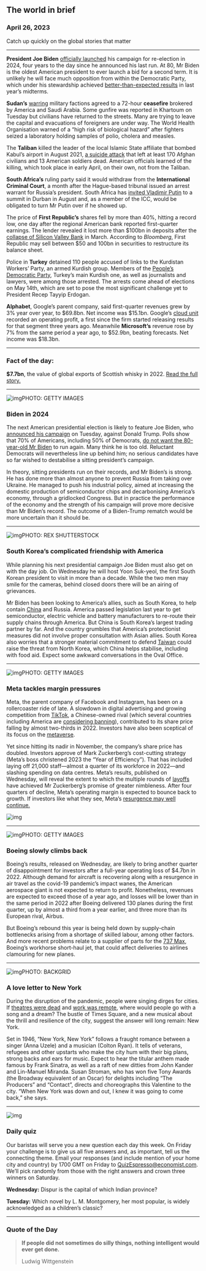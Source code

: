 ## The world in brief

### April 26, 2023

Catch up quickly on the global stories that matter



------



**President Joe Biden** [officially launched](https://www.economist.com/leaders/2023/04/25/joe-biden-fires-the-starting-gun-on-the-presidential-race) his campaign for re-election in 2024, four years to the day since he announced his last run. At 80, Mr Biden is the oldest American president to ever launch a bid for a second term. It is unlikely he will face much opposition from within the Democratic Party, which under his stewardship achieved [better-than-expected results](https://www.economist.com/united-states/2022/11/09/the-democrats-have-done-better-than-expected) in last year’s midterms.

**Sudan’s** [warring](https://www.economist.com/middle-east-and-africa/2023/04/20/sudan-is-sliding-towards-civil-war) military factions agreed to a 72-hour **ceasefire** brokered by America and Saudi Arabia. Some gunfire was reported in Khartoum on Tuesday but civilians have returned to the streets. Many are trying to leave the capital and evacuations of foreigners are under way. The World Health Organisation warned of a “high risk of biological hazard” after fighters seized a laboratory holding samples of polio, cholera and measles.

The **Taliban** killed the leader of the local Islamic State affiliate that bombed Kabul’s airport in August 2021, [a suicide attack](https://www.economist.com/asia/2021/08/28/afghanistans-evacuation-deadline-is-a-deadly-countdown) that left at least 170 Afghan civilians and 13 American soldiers dead. American officials learned of the killing, which took place in early April, on their own, not from the Taliban.

**South Africa’s** ruling party said it would withdraw from the **International Criminal Court**, a month after the Hague-based tribunal issued an arrest warrant for Russia’s president. South Africa has [invited Vladimir Putin](https://www.economist.com/leaders/2023/02/23/south-africas-diplomatic-descent) to a summit in Durban in August and, as a member of the ICC, would be obligated to turn Mr Putin over if he showed up.

The price of **First Republic’s** shares fell by more than 40%, hitting a record low, one day after the regional American bank reported first-quarter earnings. The lender revealed it lost more than $100bn in deposits after the [collapse of Silicon Valley Bank](https://www.economist.com/finance-and-economics/2023/03/23/how-much-longer-will-americas-regional-banks-hold-up) in March. According to *Bloomberg*, First Republic may sell between $50 and 100bn in securities to restructure its balance sheet.

Police in **Turkey** detained 110 people accused of links to the Kurdistan Workers’ Party, an armed Kurdish group. Members of the [People’s Democratic Party](https://www.economist.com/europe/2023/04/05/turkeys-kurds-are-joining-the-coalition-to-oust-erdogan), Turkey’s main Kurdish one, as well as journalists and lawyers, were among those arrested. The arrests come ahead of elections on May 14th, which are set to pose the most significant challenge yet to President Recep Tayyip Erdogan.

**Alphabet**, Google’s parent company, said first-quarter revenues grew by 3% year over year, to $69.8bn. Net income was $15.1bn. Google’s [cloud unit](https://www.economist.com/business/2022/08/29/the-cloud-computing-giants-are-vying-to-protect-fat-profits) recorded an operating profit, a first since the firm started releasing results for that segment three years ago. Meanwhile **Microsoft’s** revenue rose by 7% from the same period a year ago, to $52.9bn, beating forecasts. Net income was $18.3bn.



------



### Fact of the day: 

**$7.7bn**, the value of global exports of Scottish whisky in 2022. [Read the full story.](https://www.economist.com/britain/2023/04/24/how-campbeltown-has-responded-to-the-boom-in-scottish-whisky)



------



![img](https://niceboy.online/insight/public/Espresso/PHOTOS/20230429_dap329.jpg)PHOTO: GETTY IMAGES

### Biden in 2024

The next American presidential election is likely to feature Joe Biden, who [announced his campaign](https://www.economist.com/leaders/2023/04/25/joe-biden-fires-the-starting-gun-on-the-presidential-race) on Tuesday, against Donald Trump. Polls show that 70% of Americans, including 50% of Democrats, [do not want the 80-year-old Mr Biden](https://www.economist.com/president-joe-biden-polls) to run again. Many think he is too old. Reluctant Democrats will nevertheless line up behind him; no serious candidates have so far wished to destabilise a sitting president’s campaign.

In theory, sitting presidents run on their records, and Mr Biden’s is strong. He has done more than almost anyone to prevent Russia from taking over Ukraine. He managed to push his industrial policy, aimed at increasing the domestic production of semiconductor chips and decarbonising America’s economy, through a gridlocked Congress. But in practice the performance of the economy and the strength of his campaign will prove more decisive than Mr Biden’s record. The outcome of a Biden-Trump rematch would be more uncertain than it should be.



------



![img](https://niceboy.online/insight/public/Espresso/PHOTOS/20230429_dap330.jpg)PHOTO: REX SHUTTERSTOCK

### South Korea’s complicated friendship with America

While planning his next presidential campaign Joe Biden must also get on with the day job. On Wednesday he will host Yoon Suk-yeol, the first South Korean president to visit in more than a decade. While the two men may smile for the cameras, behind closed doors there will be an airing of grievances.

Mr Biden has been looking to America’s allies, such as South Korea, to help contain [China](https://www.economist.com/asia/2023/04/10/rivalry-between-america-and-china-has-spread-to-the-indian-ocean) and Russia. America passed legislation last year to get semiconductor, electric vehicle and battery manufacturers to re-route their supply chains through America. But China is South Korea’s largest trading partner by far. And the country grumbles that America’s protectionist measures did not involve proper consultation with Asian allies. South Korea also worries that a stronger material commitment to defend [Taiwan](https://www.economist.com/special-report/2023/03/06/taiwan-is-a-vital-island-that-is-under-serious-threat) could raise the threat from North Korea, which China helps stabilise, including with food aid. Expect some awkward conversations in the Oval Office.



------



![img](https://niceboy.online/insight/public/Espresso/PHOTOS/20230429_dap324.jpg)PHOTO: GETTY IMAGES

### Meta tackles margin pressures

Meta, the parent company of Facebook and Instagram, has been on a rollercoaster ride of late. A slowdown in digital advertising and growing competition from [TikTok](https://www.economist.com/business/2023/03/21/how-tiktok-broke-social-media), a Chinese-owned rival (which several countries including America are [considering banning](https://www.economist.com/business/2023/03/07/how-china-inc-is-tackling-the-tiktok-problem)), contributed to its share price falling by almost two-thirds in 2022. Investors have also been sceptical of its focus on the [metaverse](https://www.economist.com/the-world-ahead/2022/11/14/a-reality-check-for-the-metaverse-is-coming).

Yet since hitting its nadir in November, the company’s share price has doubled. Investors approve of Mark Zuckerberg’s cost-cutting strategy (Meta’s boss christened 2023 the “Year of Efficiency”). That has included laying off 21,000 staff—almost a quarter of its workforce in 2022—and slashing spending on data centres. Meta’s results, published on Wednesday, will reveal the extent to which the multiple rounds of [layoffs](https://www.economist.com/business/2022/11/10/as-tech-lay-offs-spread-meta-sacks-11000-workers) have achieved Mr Zuckerberg’s promise of greater nimbleness. After four quarters of decline, Meta’s operating margin is expected to bounce back to growth. If investors like what they see, Meta’s [resurgence may well continue.](https://www.economist.com/business/2023/02/02/things-are-looking-up-for-meta)

![img](https://niceboy.online/insight/public/Espresso/PHOTOS/20230429_DAC850.jpg)



------



![img](https://niceboy.online/insight/public/Espresso/PHOTOS/20230429_dap327.jpg)PHOTO: GETTY IMAGES

### Boeing slowly climbs back

Boeing’s results, released on Wednesday, are likely to bring another quarter of disappointment for investors after a full-year operating loss of $4.7bn in 2022. Although demand for aircraft is recovering along with a resurgence in air travel as the covid-19 pandemic’s impact wanes, the American aerospace giant is not expected to return to profit. Nonetheless, revenues are expected to exceed those of a year ago, and losses will be lower than in the same period in 2022 after Boeing delivered 130 planes during the first quarter, up by almost a third from a year earlier, and three more than its European rival, Airbus.

But Boeing’s rebound this year is being held down by supply-chain bottlenecks arising from a shortage of skilled labour, among other factors. And more recent problems relate to a supplier of parts for the [737 Max](https://www.economist.com/leaders/2019/12/18/boeings-misplaced-strategy-on-the-737-max), Boeing’s workhorse short-haul jet, that could affect deliveries to airlines clamouring for new planes.



------



![img](https://niceboy.online/insight/public/Espresso/PHOTOS/20230429_dap332.jpg)PHOTO: BACKGRID

### A love letter to New York

During the disruption of the pandemic, people were singing dirges for cities. If [theatres were dead](https://www.economist.com/podcasts/2020/11/19/will-the-covid-19-vaccine-mean-theatre-curtains-can-rise-again) and [work was remote](https://www.economist.com/finance-and-economics/2022/01/15/will-remote-work-stick-after-the-pandemic), where would people go with a song and a dream? The bustle of Times Square, and a new musical about the thrill and resilience of the city, suggest the answer will long remain: New York.

Set in 1946, “New York, New York” follows a fraught romance between a singer (Anna Uzele) and a musician (Colton Ryan). It tells of veterans, refugees and other upstarts who make the city hum with their big plans, strong backs and ears for music. Expect to hear the titular anthem made famous by Frank Sinatra, as well as a raft of new ditties from John Kander and Lin-Manuel Miranda. Susan Stroman, who has won five Tony Awards (the Broadway equivalent of an Oscar) for delights including “The Producers” and “Contact”, directs and choreographs this Valentine to the city. “When New York was down and out, I knew it was going to come back,” she says.



------



![img](https://niceboy.online/insight/public/Espresso/PHOTOS/QuizNEW_37_65.jpeg)

### Daily quiz

Our baristas will serve you a new question each day this week. On Friday your challenge is to give us all five answers and, as important, tell us the connecting theme. Email your responses (and include mention of your home city and country) by 1700 GMT on Friday to [QuizEspresso@economist.com](https://mail.google.com/mail/?view=cm&fs=1&tf=1&to=QuizEspresso@economist.com). We’ll pick randomly from those with the right answers and crown three winners on Saturday.

**Wednesday:** Dispur is the capital of which Indian province?

**Tuesday:** Which novel by L. M. Montgomery, her most popular, is widely acknowledged as a children’s classic?



------



### Quote of the Day

> **If people did not sometimes do silly things, nothing intelligent would ever get done.**
>
> Ludwig Wittgenstein







